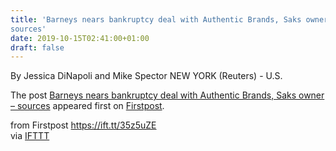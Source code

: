 ```yaml
---
title: 'Barneys nears bankruptcy deal with Authentic Brands, Saks owner –
sources'
date: 2019-10-15T02:41:00+01:00
draft: false
---
```


By Jessica DiNapoli and Mike Spector NEW YORK (Reuters) - U.S.

The post [Barneys nears bankruptcy deal with Authentic Brands, Saks owner – sources](http://www.firstpost.com/business/barneys-nears-bankruptcy-deal-with-authentic-brands-saks-owner-sources-7499121.html) appeared first on [Firstpost](http://www.firstpost.com).

  
  
from Firstpost https://ift.tt/35z5uZE  
via [IFTTT](https://ifttt.com/?ref=da&site=blogger)